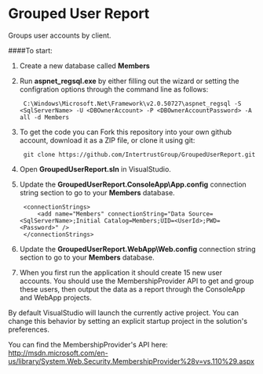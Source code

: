 Grouped User Report
===================

Groups user accounts by client.

####To start:

1. Create a new database called **Members**
2. Run **aspnet\_regsql.exe** by either filling out the wizard or setting the configration options through the command line as follows:

        C:\Windows\Microsoft.Net\Framework\v2.0.50727\aspnet_regsql -S <SqlServerName> -U <DBOwnerAccount> -P <DBOwnerAccountPassword> -A all -d Members

3. To get the code you can Fork this repository into your own github account, download it as a ZIP file, or clone it using git:

        git clone https://github.com/IntertrustGroup/GroupedUserReport.git

4. Open **GroupedUserReport.sln** in VisualStudio.
5. Update the **GroupedUserReport.ConsoleApp\App.config** connection string section to go to your **Members** database.

        <connectionStrings>
            <add name="Members" connectionString="Data Source=<SqlServerName>;Initial Catalog=Members;UID=<UserId>;PWD=<Password>" />
        </connectionStrings>

6. Update the **GroupedUserReport.WebApp\Web.config** connection string section to go to your **Members** database.
7. When you first run the application it should create 15 new user accounts. You should use the MembershipProvider API to get and group these users, then output the data as a report through the ConsoleApp and WebApp projects.

By default VisualStudio will launch the currently active project. You can change this behavior by setting an explicit startup project in the solution's preferences.

You can find the MembershipProvider's API here: http://msdn.microsoft.com/en-us/library/System.Web.Security.MembershipProvider%28v=vs.110%29.aspx

